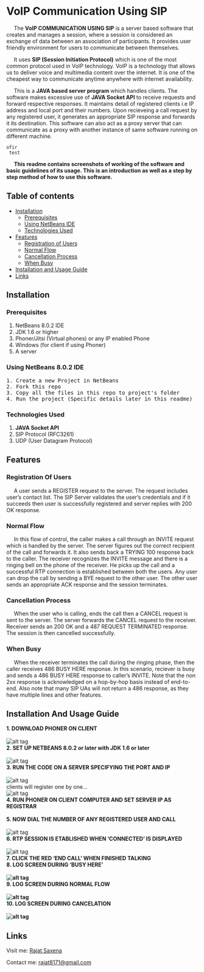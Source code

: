 # VoIP Communication Using SIP

&nbsp;&nbsp;&nbsp;&nbsp;&nbsp;The <strong>VoIP COMMUNICATION USING SIP</strong> is a server based software that creates and manages a session, where a session is considered an exchange of data between an association of participants. It provides user friendly environment for users to communicate between themselves.
  
&nbsp;&nbsp;&nbsp;&nbsp;&nbsp;It uses <b>SIP (Session Initiation Protocol)</b> which is one of the most common protocol used in VoIP technology. VoIP is a technology that allows us to deliver voice and multimedia content over the internet. It is one of the cheapest way to communicate anytime anywhere with internet availability. 
	
	
&nbsp;&nbsp;&nbsp;&nbsp;&nbsp;This is a <b>JAVA based server program</b> which handles clients. The software makes excessive use of <b>JAVA Socket API</b> to receive requests and forward respective responses. It maintains detail of registered clients i.e IP address and local port and their numbers. Upon recieveing a call request by any registered user, it generates an appropriate SIP response and forwards it its destination. This software can also act as a proxy server that can communicate as a proxy with another instance of same software running on different machine. 
	
	
	ofir 
	 test
&nbsp;&nbsp;&nbsp;&nbsp;&nbsp;<b>This readme contains screenshots of working of the software and basic guidelines of its usage. This is an introduction as well as a step by step method of how to use this software.</b>

## Table of contents

- [Installation](#installation)
    - [Prerequisites](#prerequisites)
    - [Using NetBeans IDE](#using-netbeans-ide)
    - [Technologies Used](#technologies-used)
- [Features](#features)
    - [Registration of Users](#register)
    - [Normal Flow](#normal)
    - [Cancellation Process](#cancel)
    - [When Busy](#busy)
- [Installation and Usage Guide](#guide)
- [Links](#links)

## Installation <a name='installation'></a>

### Prerequisites <a name='prerequisites'></a>

1. NetBeans 8.0.2 IDE
2. JDK 1.6 or higher
3. Phoner/Jitsi (Virtual phones) or any IP enabled Phone
4. Windows (for client if using Phoner)
5. A server

### Using NetBeans 8.0.2 IDE <a name='using-netbeans-ide'></a>
<pre>
1. Create a new Project in NetBeans 
2. Fork this repo  
3. Copy all the files in this repo to project's folder  
4. Run the project (Specific details later in this readme)  
</pre>

### Technologies Used <a name='technologies-used'></a>

1. <b>JAVA Socket API</b>
2. SIP Protocol (RFC3261)
3. UDP (User Datagram Protocol)

## Features <a name='features'></a>

### Registration Of Users <a name='register'></a>

&nbsp;&nbsp;&nbsp;&nbsp;&nbsp;A user sends a REGISTER request to the server. The request includes user’s contact list. The SIP Server validates the user’s credentials and if it succeeds then user is successfully registered and server replies with 200 OK response.   

### Normal Flow <a name='normal'></a>

&nbsp;&nbsp;&nbsp;&nbsp;&nbsp;In this flow of control, the caller makes a call through an INVITE request which is handled by the server. The server figures out the correct recipient of the call and forwards it. It also sends back a TRYING 100 response back to the caller. The receiver recognizes the INVITE message and there is a ringing bell on the phone of the receiver. He picks up the call and a successful RTP connection is established between both the users. Any user can drop the call by sending a BYE request to the other user. The other user sends an appropriate ACK response and the session terminates.

### Cancellation Process <a name='cancel'></a>

&nbsp;&nbsp;&nbsp;&nbsp;&nbsp;When the user who is calling, ends the call then a CANCEL request is sent to the server. The server forwards the CANCEL request to the receiver. Receiver sends an 200 OK and a 487 REQUEST TERMINATED response. The session is then cancelled successfully.  

### When Busy <a name='busy'></a>

&nbsp;&nbsp;&nbsp;&nbsp;&nbsp;When the receiver terminates the call during the ringing phase, then the caller receives 486 BUSY HERE response. In this scenario, reciever is busy and sends a 486 BUSY HERE response to caller’s INVITE. Note that the non 2xx response is acknowledged on a hop-by-hop basis instead of end-to-end. Also note that many SIP UAs will not return a 486 response, as they have multiple lines and other features.

## Installation And Usage Guide <a name='guide'></a>

<b>1. DOWNLOAD PHONER ON CLIENT</b> </br></br>
 ![alt tag](https://raw.githubusercontent.com/srajat/UDP-SIP-Server/master/images/phoner.png) </br>
<b>2. SET UP NETBEANS 8.0.2 or later with JDK 1.6 or later</b> </br></br>
 ![alt tag](https://raw.githubusercontent.com/srajat/UDP-SIP-Server/master/images/netbeans.png) </br>
<b>3. RUN THE CODE ON A SERVER SPECIFYING THE PORT AND IP</b> </br></br>
 ![alt tag](https://raw.githubusercontent.com/srajat/UDP-SIP-Server/master/images/1.png) </br>
clients will register one by one... </br>
![alt tag](https://raw.githubusercontent.com/srajat/UDP-SIP-Server/master/images/2.png) </br>
<b>4. RUN PHONER ON CLIENT COMPUTER AND SET SERVER IP AS REGISTRAR</b> </br></br>
<b>5. NOW DIAL THE NUMBER OF ANY REGISTERED USER AND CALL</b> </br></br>
 ![alt tag](https://raw.githubusercontent.com/srajat/UDP-SIP-Server/master/images/3.png) </br>
<b>6. RTP SESSION IS ETABLISHED WHEN ‘CONNECTED’ IS DISPLAYED</b> </br></br>
 ![alt tag](https://raw.githubusercontent.com/srajat/UDP-SIP-Server/master/images/4.png) </br>
<b>7. CLICK THE RED ‘END CALL’ WHEN FINISHED TALKING</b> </br>
<b>8. LOG SCREEN DURING ‘BUSY HERE’ </br></br>
 ![alt tag](https://raw.githubusercontent.com/srajat/UDP-SIP-Server/master/images/5.png) </br>
9. LOG SCREEN DURING NORMAL FLOW </br></br>
 ![alt tag](https://raw.githubusercontent.com/srajat/UDP-SIP-Server/master/images/6.png) </br>
10. LOG SCREEN DURING CANCELATION </br></br>
 ![alt tag](https://raw.githubusercontent.com/srajat/UDP-SIP-Server/master/images/7.png) </br>
</b>
## Links <a name='links'></a>

Visit me:     [Rajat Saxena](http://www.rajatsaxena.me/)

Contact me:     <rajat8171@gmail.com>
